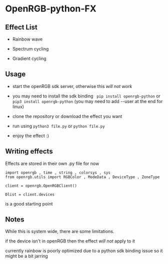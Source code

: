 # OpenRGB-python-FX

## Effect List

* Rainbow wave

* Spectrum cycling

* Gradient cycling

## Usage

* start the openRGB sdk server, otherwise this *will not work*

* you may need to install the sdk binding ``` pip install openrgb-python``` or ```pip3 install openrgb-python``` (you may need to add --user at the end for linux)

* clone the repository or download the effect you want

* run using ```python3 file.py``` or ```python file.py```

* enjoy the effect :)

## Writing effects

Effects are stored in their own .py file for now

```
import openrgb , time , string , colorsys , sys
from openrgb.utils import RGBColor , ModeData , DeviceType , ZoneType

client = openrgb.OpenRGBClient()

Dlist = client.devices
```
is a good starting point

## Notes

While this is system wide, there are some limitations.

if the device isn't in openRGB then the effect *will not* apply to it

currently rainbow is poorly optimized due to a python sdk binding issue so it might be a bit jarring
